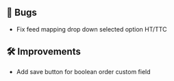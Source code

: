 ## 🐛 Bugs

- Fix feed mapping drop down selected option HT/TTC


## 🛠️ Improvements

- Add save button for boolean order custom field